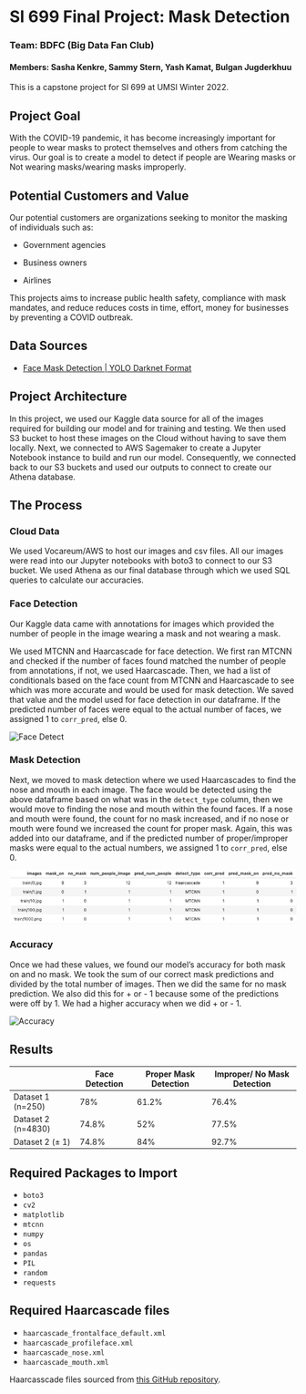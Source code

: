 # SI 699 Final Project: Mask Detection
### Team: BDFC (Big Data Fan Club)
#### Members: Sasha Kenkre, Sammy Stern, Yash Kamat, Bulgan Jugderkhuu

This is a capstone project for SI 699 at UMSI Winter 2022.

## Project Goal
With the COVID-19 pandemic, it has become increasingly important for people to wear masks to protect themselves and others from catching the virus. Our goal is to create a model to detect if people are Wearing masks or Not wearing masks/wearing masks improperly.

## Potential Customers and Value
Our potential customers are organizations seeking to monitor the masking of individuals such as:

- Government agencies

- Business owners

- Airlines

This projects aims to increase public health safety, compliance with mask mandates, and reduce reduces costs in time, effort, money for businesses by preventing a COVID outbreak.


## Data Sources
* [Face Mask Detection | YOLO Darknet Format](https://www.kaggle.com/datasets/parot99/face-mask-detection-yolo-darknet-format)

## Project Architecture
In this project, we used our Kaggle data source for all of the images required for building our model and for training and testing. We then used S3 bucket to host these images on the Cloud without having to save them locally. Next, we connected to AWS Sagemaker to create a Jupyter Notebook instance to build and run our model. Consequently, we connected back to our S3 buckets and used our outputs to connect to create our Athena database.

## The Process
### Cloud Data
We used Vocareum/AWS to host our images and csv files. All our images were read into our Jupyter notebooks with boto3 to connect to our S3 bucket. We used Athena as our final database through which we used SQL queries to calculate our accuracies.

### Face Detection
Our Kaggle data came with annotations for images which provided the number of people in the image wearing a mask and not wearing a mask.

We used MTCNN and Haarcascade for face detection. We first ran MTCNN and checked if the number of faces found matched the number of people from annotations, if not, we used Haarcascade. Then, we had a list of conditionals based on the face count from MTCNN and Haarcascade to see which was more accurate and would be used for mask detection. We saved that value and the model used for face detection in our dataframe. If the predicted number of faces were equal to the actual number of faces, we assigned 1 to `corr_pred`, else 0.

![Face Detect](https://github.com/bulgaan/SI699_FinalProject/blob/main/images/face_detect.png)

### Mask Detection
Next, we moved to mask detection where we used Haarcascades to find the nose and mouth in each image. The face would be detected using the above dataframe based on what was in the `detect_type` column, then we would move to finding the nose and mouth within the found faces. If a nose and mouth were found, the count for no mask increased, and if no nose or mouth were found we increased the count for proper mask. Again, this was added into our dataframe, and if the predicted number of proper/improper masks were equal to the actual numbers, we assigned 1 to `corr_pred`, else 0.

![Mask Detect](images/mask_detect.png?raw=true)

### Accuracy
Once we had these values, we found our model’s accuracy for both mask on and no mask. We took the sum of our correct mask predictions and divided by the total number of images. Then we did the same for no mask prediction. We also did this for + or - 1 because some of the predictions were off by 1. We had a higher accuracy when we did + or - 1.

![Accuracy](https://github.com/bulgaan/SI699_FinalProject/blob/main/images/accuracy.png?raw=true)


## Results
|             | Face Detection | Proper Mask Detection | Improper/ No Mask Detection    |
| ----------------| ----------------|------------------------|---------------------------|
| Dataset 1 (n=250)     | 78%    |61.2%   |76.4%   |
| Dataset 2 (n=4830)  | 74.8%       |52%    |77.5%    |
| Dataset 2 (± 1) | 74.8%|84%   | 92.7%  |

## Required Packages to Import

- `boto3`
- `cv2`
- `matplotlib`
- `mtcnn`
- `numpy`
- `os`
- `pandas`
- `PIL`
- `random`
- `requests`

## Required Haarcascade files
- `haarcascade_frontalface_default.xml`
- `haarcascade_profileface.xml`
- `haarcascade_nose.xml`
- `haarcascade_mouth.xml`

Haarcasscade files sourced from [this GitHub repository](https://github.com/Poojan66/facedetection).
